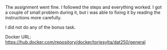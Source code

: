 The assignment went fine. I followed the steps and everything worked. I got a couple of small problem during it, but i was able to fixing it by reading the instructions more carefully.

I did not do any of the bonus task.

Docker URL: https://hub.docker.com/repository/docker/torjesylta/dat250/general
